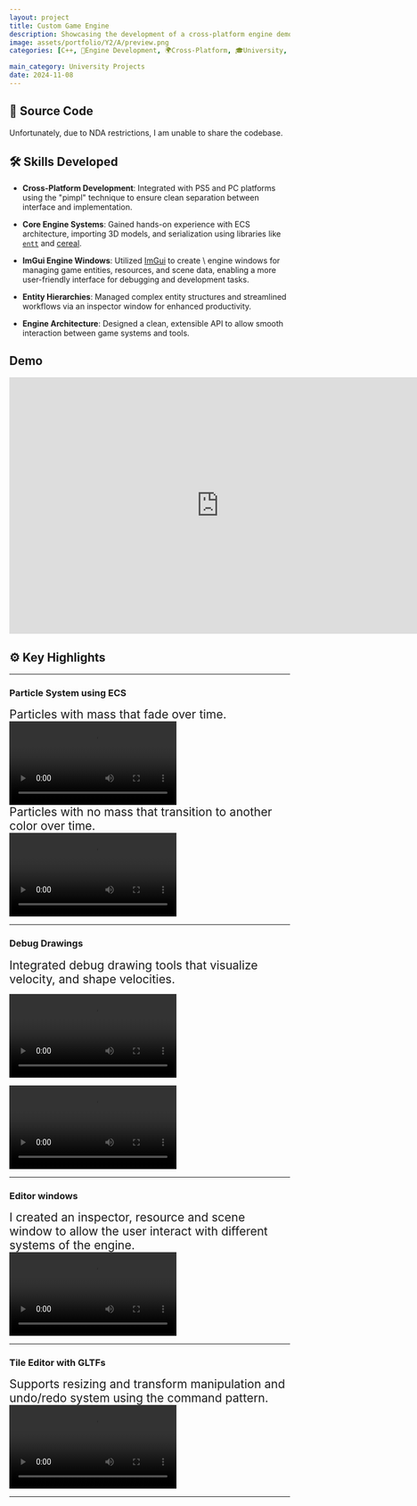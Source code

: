 ```yaml
---
layout: project
title: Custom Game Engine
description: Showcasing the development of a cross-platform engine demo with features including particle systems, ECS architecture, inspector hierarchies, and GLTF support for 3D models.
image: assets/portfolio/Y2/A/preview.png
categories: [C++, 🔧Engine Development, 🌍Cross-Platform, 🎓University, 🛠️Tools]

main_category: University Projects
date: 2024-11-08
---
```


## 📂 Source Code

Unfortunately, due to NDA restrictions, I am unable to share the codebase.

## 🛠️ Skills Developed

- **Cross-Platform Development**: Integrated with PS5 and PC platforms using the "pimpl" technique to ensure clean separation between interface and implementation.
  
- **Core Engine Systems**: Gained hands-on experience with ECS architecture, importing 3D models, and serialization using libraries like [`entt`](https://github.com/skypjack/entt) and [cereal](https://github.com/USCiLab/cereal).
- **ImGui Engine Windows**: Utilized [ImGui](https://github.com/ocornut/imgui) to create \\ engine windows for managing game entities, resources, and scene data, enabling a more user-friendly interface for debugging and development tasks.

- **Entity Hierarchies**: Managed complex entity structures and streamlined workflows via an inspector window for enhanced productivity.
  
- **Engine Architecture**: Designed a clean, extensible API to allow smooth interaction between game systems and tools.

## Demo
<iframe width="751" height="460" src="https://www.youtube.com/embed/WFJyYSXYuOM?si=PgACObtNaUXSW1hL" title="YouTube video player" frameborder="0" allow="accelerometer; autoplay; clipboard-write; encrypted-media; gyroscope; picture-in-picture; web-share" referrerpolicy="strict-origin-when-cross-origin" allowfullscreen></iframe>

## ⚙️ Key Highlights

---

### **Particle System** using ECS



<div style="display: flex; justify-content: space-between; align-items: center; gap: 20px;">
  <div style="flex: 1; font-size: 1.5em; display: flex; align-items: center;">
    Particles with mass that fade over time.
  </div>
</div>

<div style="display: flex; justify-content: space-between; align-items: center; gap: 20px;">
  <video src="/assets/portfolio/Y2/A/fire.mp4" style="flex-shrink: 0; max-width: 100%; object-fit: contain;" controls alt="particle video"></video>
</div>

<div style="display: flex; justify-content: space-between; align-items: center; gap: 20px;">
  <div style="flex: 1; font-size: 1.5em; display: flex; align-items: center;">
    Particles with no mass that transition to another color over time.
  </div>
</div>

<div style="display: flex; justify-content: space-between; align-items: center; gap: 20px;">
  <video src="/assets/portfolio/Y2/A/sparks.mp4" style="flex-shrink: 0; max-width: 100%; object-fit: contain;" controls alt="particle video"></video>
</div>

---

### **Debug Drawings**

<div style="display: flex; justify-content: space-between; align-items: center; gap: 20px;">
  <div style="flex: 1; font-size: 1.5em; display: flex; align-items: center;">
    Integrated debug drawing tools that visualize velocity, and shape velocities.
  </div>
  
</div>
<div style="display: flex; justify-content: space-between; align-items: center; gap: 20px;">

 <video src="/assets/portfolio/Y2/A/velocity_visualization.mp4" style="flex-shrink: 0; max-width: 100%; object-fit: contain;" controls alt="velocity drawing" ></video>
</div>
<div style="display: flex; justify-content: space-between; align-items: center; gap: 20px;">
  <video src="/assets/portfolio/Y2/A/cone_visualization.mp4" style="flex-shrink: 0; max-width: 100%; object-fit: contain;" controls alt="cone drawing" ></video>
  
</div>


---

### **Editor windows**

<div style="display: flex; justify-content: space-between; align-items: center; gap: 20px;">
  <div style="flex: 1; font-size: 1.5em; display: flex; align-items: center;">
    I created an inspector, resource and scene window to allow the user interact with different systems of the engine.
  </div>
</div>
<div style="display: flex; justify-content: space-between; align-items: center; gap: 20px;">
  <video src="/assets/portfolio/Y2/A/parenting.mp4" style="flex-shrink: 0; max-width: 100%; object-fit: contain;" controls alt="Inspector Hierarchies" ></video>
</div>

---

### **Tile Editor with GLTFs**

<div style="display: flex; justify-content: space-between; align-items: center; gap: 20px;">
  <div style="flex: 1; font-size: 1.5em; display: flex; align-items: center;">
    Supports resizing and transform manipulation and undo/redo system using the command pattern.
  </div>
</div>
<div style="display: flex; justify-content: space-between; align-items: center; gap: 20px;">
  <video src="/assets/portfolio/Y2/A/tile.mp4" style="flex-shrink: 0; max-width: 100%; object-fit: contain;" controls alt="Inspector Hierarchies" ></video>
</div>

---